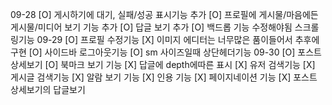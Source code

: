 09-28
[O] 게시하기에 대기, 실패/성공 표시기능 추가
[O] 프로필에 게시물/마음에든게시물/미디어 보기 기능 추가
[O] 답글 보기 추가
[O] 백드롭 기능 수정해야됨 스크롤링기능
09-29
[O] 프로필 수정기능
[X] 이미지 에디터는 너무많은 품이들어서 추후에 구현
[O] 사이드바 로그아웃기능
[O] sm 사이즈일때 상단헤더기능
09-30
[O] 포스트 상세보기
[O] 북마크 보기 기능
[X] 답글에 depth에따른 표시
[X] 유저 검색기능
[X] 게시글 검색기능
[X] 알람 보기 기능
[X] 인용 기능
[X] 페이지네이션 기능
[X] 포스트 상세보기의 답글보기